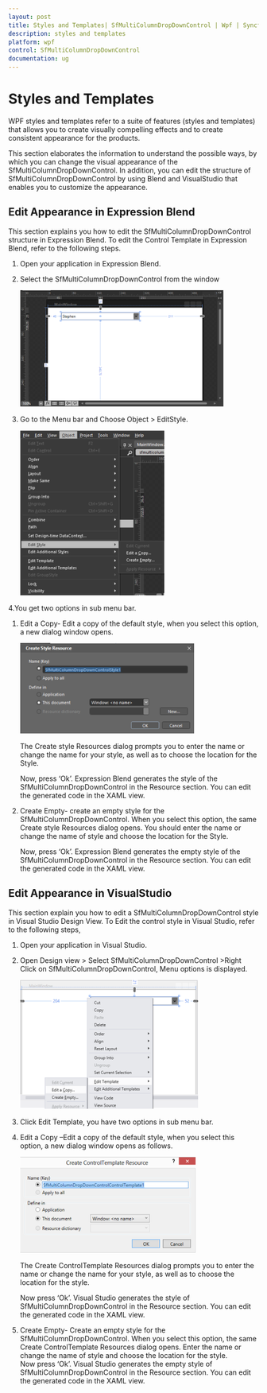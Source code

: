 ```yaml
---
layout: post
title: Styles and Templates| SfMultiColumnDropDownControl | Wpf | Syncfusion
description: styles and templates
platform: wpf
control: SfMultiColumnDropDownControl
documentation: ug
---
```


# Styles and Templates

WPF styles and templates refer to a suite of features (styles and templates) that allows you to create visually compelling effects and to create consistent appearance for the products.

This section elaborates the information to understand the possible ways, by which you can change the visual appearance of the SfMultiColumnDropDownControl. In addition, you can edit the structure of SfMultiColumnDropDownControl by using Blend and VisualStudio that enables you to customize the appearance. 

## Edit Appearance in Expression Blend

This section explains you how to edit the SfMultiColumnDropDownControl structure in Expression Blend. To edit the Control Template in Expression Blend, refer to the following steps.

1. Open your application in Expression Blend.        
2. Select the SfMultiColumnDropDownControl from the window              



   ![](Styles-and-Templates_images/Styles-and-Templates_img1.png)          



3. Go to the Menu bar and Choose Object > EditStyle.                     

   ![](Styles-and-Templates_images/Styles-and-Templates_img2.png)



4.You get two options in sub menu bar.     


1. Edit a Copy- Edit a copy of the default style, when you select this option, a new dialog window opens.        



   ![](Styles-and-Templates_images/Styles-and-Templates_img3.png)


	The Create style Resources dialog prompts you to enter the name or change the name for your style, as well as to choose the location for the Style.

	Now, press ‘Ok’. Expression Blend generates the style of the SfMultiColumnDropDownControl in the Resource section. You can edit the generated code in the XAML view.

2. Create Empty- create an empty style for the SfMultiColumnDropDownControl. When you select this option, the same Create style Resources dialog opens. You should enter the name or change the name of style and choose the location for the Style.                   

	Now, press ‘Ok’. Expression Blend generates the empty style of the SfMultiColumnDropDownControl in the Resource section. You can edit the generated code in the XAML view.

## Edit Appearance in VisualStudio

This section explain you how to edit a SfMultiColumnDropDownControl style in Visual Studio Design View. To Edit the control style in Visual Studio, refer to the following steps,

1. Open your application in Visual Studio.
2. Open Design view > Select SfMultiColumnDropDownControl >Right Click on SfMultiColumnDropDownControl, Menu options is displayed.                                                                                                                                                                



   ![](Styles-and-Templates_images/Styles-and-Templates_img4.png)



3. Click Edit Template, you have two options in sub menu bar.
      
1. Edit a Copy –Edit a copy of the default style, when you select this option, a new dialog window opens as follows.    

   ![](Styles-and-Templates_images/Styles-and-Templates_img5.png) 



	The Create ControlTemplate Resources dialog prompts you to enter the name or change the name for your style, as well as to choose the location for the style. 

	Now press ‘Ok’. Visual Studio generates the style of SfMultiColumnDropDownControl in the Resource section. You can edit the generated code in the XAML view.

2. Create Empty- Create an empty style for the SfMultiColumnDropDownControl. When you select this option, the same Create ControlTemplate Resources dialog opens. Enter the name or change the name of style and choose the location for the style.            
	Now press ‘Ok’. Visual Studio generates the empty style of SfMultiColumnDropDownControl in the Resource section. You can edit the generated code in the XAML view.


